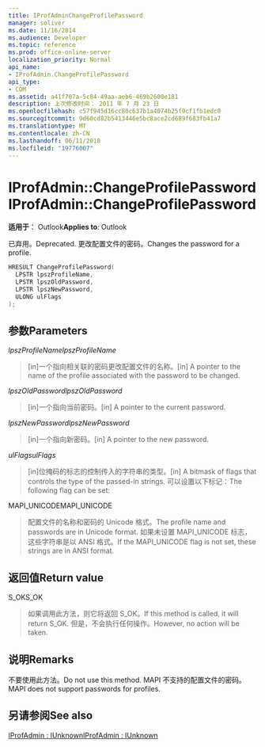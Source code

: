 ```yaml
---
title: IProfAdminChangeProfilePassword
manager: soliver
ms.date: 11/16/2014
ms.audience: Developer
ms.topic: reference
ms.prod: office-online-server
localization_priority: Normal
api_name:
- IProfAdmin.ChangeProfilePassword
api_type:
- COM
ms.assetid: a41f707a-5c84-49aa-aeb6-469b2600e181
description: 上次修改时间： 2011 年 7 月 23 日
ms.openlocfilehash: c57f945d16cc80c637b1a4074b25f9cf1fb1edc0
ms.sourcegitcommit: 9d60cd82b5413446e5bc8ace2cd689f683fb41a7
ms.translationtype: MT
ms.contentlocale: zh-CN
ms.lasthandoff: 06/11/2018
ms.locfileid: "19776007"
---
```

# <a name="iprofadminchangeprofilepassword"></a><span data-ttu-id="b5711-103">IProfAdmin::ChangeProfilePassword</span><span class="sxs-lookup"><span data-stu-id="b5711-103">IProfAdmin::ChangeProfilePassword</span></span>

  
  
<span data-ttu-id="b5711-104">**适用于**： Outlook</span><span class="sxs-lookup"><span data-stu-id="b5711-104">**Applies to**: Outlook</span></span> 
  
<span data-ttu-id="b5711-105">已弃用。</span><span class="sxs-lookup"><span data-stu-id="b5711-105">Deprecated.</span></span> <span data-ttu-id="b5711-106">更改配置文件的密码。</span><span class="sxs-lookup"><span data-stu-id="b5711-106">Changes the password for a profile.</span></span>
  
```cpp
HRESULT ChangeProfilePassword(
  LPSTR lpszProfileName,
  LPSTR lpszOldPassword,
  LPSTR lpszNewPassword,
  ULONG ulFlags
);
```

## <a name="parameters"></a><span data-ttu-id="b5711-107">参数</span><span class="sxs-lookup"><span data-stu-id="b5711-107">Parameters</span></span>

 <span data-ttu-id="b5711-108">_lpszProfileName_</span><span class="sxs-lookup"><span data-stu-id="b5711-108">_lpszProfileName_</span></span>
  
> <span data-ttu-id="b5711-109">[in]一个指向相关联的密码更改配置文件的名称。</span><span class="sxs-lookup"><span data-stu-id="b5711-109">[in] A pointer to the name of the profile associated with the password to be changed.</span></span>
    
 <span data-ttu-id="b5711-110">_lpszOldPassword_</span><span class="sxs-lookup"><span data-stu-id="b5711-110">_lpszOldPassword_</span></span>
  
> <span data-ttu-id="b5711-111">[in]一个指向当前密码。</span><span class="sxs-lookup"><span data-stu-id="b5711-111">[in] A pointer to the current password.</span></span>
    
 <span data-ttu-id="b5711-112">_lpszNewPassword_</span><span class="sxs-lookup"><span data-stu-id="b5711-112">_lpszNewPassword_</span></span>
  
> <span data-ttu-id="b5711-113">[in]一个指向新密码。</span><span class="sxs-lookup"><span data-stu-id="b5711-113">[in] A pointer to the new password.</span></span>
    
 <span data-ttu-id="b5711-114">_ulFlags_</span><span class="sxs-lookup"><span data-stu-id="b5711-114">_ulFlags_</span></span>
  
> <span data-ttu-id="b5711-115">[in]位掩码的标志的控制传入的字符串的类型。</span><span class="sxs-lookup"><span data-stu-id="b5711-115">[in] A bitmask of flags that controls the type of the passed-in strings.</span></span> <span data-ttu-id="b5711-116">可以设置以下标记：</span><span class="sxs-lookup"><span data-stu-id="b5711-116">The following flag can be set:</span></span>
    
<span data-ttu-id="b5711-117">MAPI_UNICODE</span><span class="sxs-lookup"><span data-stu-id="b5711-117">MAPI_UNICODE</span></span> 
  
> <span data-ttu-id="b5711-118">配置文件的名称和密码的 Unicode 格式。</span><span class="sxs-lookup"><span data-stu-id="b5711-118">The profile name and passwords are in Unicode format.</span></span> <span data-ttu-id="b5711-119">如果未设置 MAPI_UNICODE 标志，这些字符串是以 ANSI 格式。</span><span class="sxs-lookup"><span data-stu-id="b5711-119">If the MAPI_UNICODE flag is not set, these strings are in ANSI format.</span></span>
    
## <a name="return-value"></a><span data-ttu-id="b5711-120">返回值</span><span class="sxs-lookup"><span data-stu-id="b5711-120">Return value</span></span>

<span data-ttu-id="b5711-121">S_OK</span><span class="sxs-lookup"><span data-stu-id="b5711-121">S_OK</span></span> 
  
> <span data-ttu-id="b5711-122">如果调用此方法，则它将返回 S_OK。</span><span class="sxs-lookup"><span data-stu-id="b5711-122">If this method is called, it will return S_OK.</span></span> <span data-ttu-id="b5711-123">但是，不会执行任何操作。</span><span class="sxs-lookup"><span data-stu-id="b5711-123">However, no action will be taken.</span></span>
    
## <a name="remarks"></a><span data-ttu-id="b5711-124">说明</span><span class="sxs-lookup"><span data-stu-id="b5711-124">Remarks</span></span>

<span data-ttu-id="b5711-125">不要使用此方法。</span><span class="sxs-lookup"><span data-stu-id="b5711-125">Do not use this method.</span></span> <span data-ttu-id="b5711-126">MAPI 不支持的配置文件的密码。</span><span class="sxs-lookup"><span data-stu-id="b5711-126">MAPI does not support passwords for profiles.</span></span>
  
## <a name="see-also"></a><span data-ttu-id="b5711-127">另请参阅</span><span class="sxs-lookup"><span data-stu-id="b5711-127">See also</span></span>



[<span data-ttu-id="b5711-128">IProfAdmin : IUnknown</span><span class="sxs-lookup"><span data-stu-id="b5711-128">IProfAdmin : IUnknown</span></span>](iprofadminiunknown.md)

